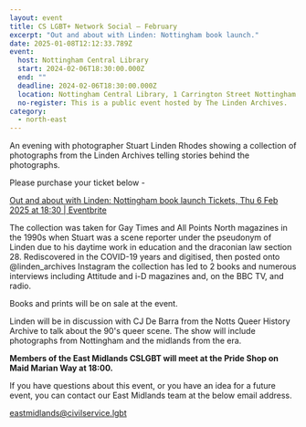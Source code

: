 ```yaml
---
layout: event
title: CS LGBT+ Network Social – February
excerpt: "Out and about with Linden: Nottingham book launch."
date: 2025-01-08T12:12:33.789Z
event:
  host: Nottingham Central Library
  start: 2024-02-06T18:30:00.000Z
  end: ""
  deadline: 2024-02-06T18:30:00.000Z
  location: Nottingham Central Library, 1 Carrington Street Nottingham NG1 7FH
  no-register: This is a public event hosted by The Linden Archives.
category:
  - north-east
---
```

An evening with photographer Stuart Linden Rhodes showing a collection of photographs from the Linden Archives telling stories behind the photographs.

P﻿lease purchase your ticket below -

[Out and about with Linden: Nottingham book launch Tickets, Thu 6 Feb 2025 at 18:30 | Eventbrite](https://www.eventbrite.co.uk/e/out-and-about-with-linden-nottingham-book-launch-tickets-1113761995109?aff=oddtdtcreator&fbclid=PAZXh0bgNhZW0CMTEAAaY2k47WZLz2v5bysyGjCK0iPIf8bzCB9G89hFY-Lj_PuZEV-6-B6dd6nSY_aem_jFvvwWlQeYFsWbq0yYzTdg)

The collection was taken for Gay Times and All Points North magazines in the 1990s when Stuart was a scene reporter under the pseudonym of Linden due to his daytime work in education and the draconian law section 28. Rediscovered in the COVID-19 years and digitised, then posted onto @linden_archives Instagram the collection has led to 2 books and numerous interviews including Attitude and i-D magazines and, on the BBC TV, and radio.

Books and prints will be on sale at the event.

Linden will be in discussion with CJ De Barra from the Notts Queer History Archive to talk about the 90's queer scene. The show will include photographs from Nottingham and the midlands from the era.

**Members of the East Midlands CSLGBT will meet at the Pride Shop on Maid Marian Way at 18:00.**

If you have questions about this event, or you have an idea for a future event, you can contact our East Midlands team at the below email address.[](mailto:eastmidlands@civilservice.lgbt)

[eastmidlands@civilservice.lgbt](mailto:eastmidlands@civilservice.lgbt)